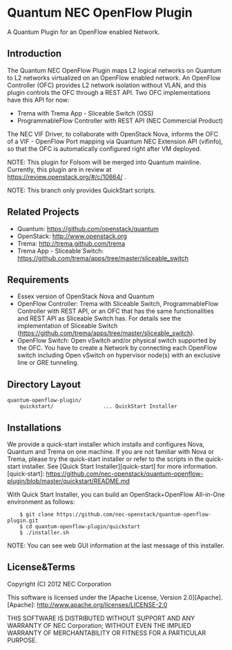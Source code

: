 Quantum NEC OpenFlow Plugin
===========================
A Quantum Plugin for an OpenFlow enabled Network.


Introduction
------------

The Quantum NEC OpenFlow Plugin maps L2 logical networks on Quantum to
L2 networks virtualized on an OpenFlow enabled network.
An OpenFlow Controller (OFC) provides L2 network isolation without VLAN,
and this plugin controls the OFC through a REST API.
Two OFC implementations have this API for now:

* Trema with Trema App - Sliceable Switch (OSS)
* ProgrammableFlow Controller with REST API (NEC Commercial Product)

The NEC VIF Driver, to collaborate with OpenStack Nova, informs the OFC
of a VIF - OpenFlow Port mapping via Quantum NEC Extension API (vifinfo),
so that the OFC is automatically configured right after VM deployed.

NOTE: This plugin for Folsom will be merged into Quantum mainline.
Currently, this plugin are in review at 
https://review.openstack.org/#/c/10664/ .

NOTE: This branch only provides QuickStart scripts.


Related Projects
----------------

* Quantum: https://github.com/openstack/quantum
* OpenStack: http://www.openstack.org
* Trema: http://trema.github.com/trema
* Trema App - Sliceable Switch:
  https://github.com/trema/apps/tree/master/sliceable_switch



Requirements
------------

* Essex version of OpenStack Nova and Quantum
* OpenFlow Controller: Trema with Sliceable Switch,
  ProgrammableFlow Controller with REST API, or an OFC that
  has the same functionalities and REST API as Sliceable Switch has.
  For details see the implementation of Sliceable Switch
  (https://github.com/trema/apps/tree/master/sliceable_switch).
* OpenFlow Switch: Open vSwitch and/or physical switch supported by the OFC.
  You have to create a Network by connecting each OpenFlow switch including
  Open vSwitch on hypervisor node(s) with an exclusive line or GRE tunneling.


Directory Layout
----------------

    quantum-openflow-plugin/
        quickstart/                ... QuickStart Installer


Installations
-------------

We provide a quick-start installer which installs and configures Nova,
Quantum and Trema on one machine.  If you are not familiar with Nova or Trema,
please try the quick-start installer or refer to the scripts in the quick-start
installer.
See [Quick Start Installer][quick-start] for more information.
[quick-start]: https://github.com/nec-openstack/quantum-openflow-plugin/blob/master/quickstart/README.md

With Quick Start Installer, you can build an OpenStack+OpenFlow All-in-One environment
as follows:

        $ git clone https://github.com/nec-openstack/quantum-openflow-plugin.git
        $ cd quantum-openflow-plugin/quickstart
        $ ./installer.sh

NOTE: You can see web GUI information at the last message of this installer.


License&Terms
-------------

Copyright (C) 2012 NEC Corporation

This software is licensed under the [Apache License, Version 2.0][Apache].
[Apache]: http://www.apache.org/licenses/LICENSE-2.0

THIS SOFTWARE IS DISTRIBUTED WITHOUT SUPPORT AND ANY WARRANTY OF
NEC Corporation; WITHOUT EVEN THE IMPLIED WARRANTY OF MERCHANTABILITY OR
FITNESS FOR A PARTICULAR PURPOSE.
